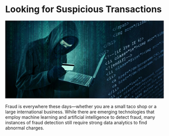# Looking for Suspicious Transactions

![Suspicious Transactions](Resources/credit_card_fraudster.jpg)

Fraud is everywhere these days—whether you are a small taco shop or a large international business. While there are emerging technologies that employ machine learning and artificial intelligence to detect fraud, many instances of fraud detection still require strong data analytics to find abnormal charges.